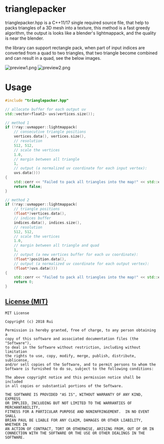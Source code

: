 # trianglepacker
trianglepacker.hpp is a C++11/17 single required source file, that help to packs triangles of a 3D mesh into a texture, 
this method is a fast greedy algorithm, the output is looks like a blender's lightmappack, and the quality is near the blender.

the library can support rectangle pack, when part of input indices are converted from a quad to two triangles, 
that two triangle become combined and can result in a quad, see the below images.


![preview1.png](https://github.com/ray-cast/trianglepacker/raw/master/preview1.png)
![preview2.png](https://github.com/ray-cast/trianglepacker/raw/master/preview2.png)

# Usage
```c++
#include "trianglepacker.hpp"

// allocate buffer for each output uv
std::vector<float2> uvs(vertices.size());

// method 1
if (!ray::uvmapper::lightmappack(
    // consecutive triangle positions
    vertices.data(), vertices.size(), 
    // resolution
    512, 512, 
    // scale the vertices
    1.0, 
    // margin between all triangle
    1, 
    // output (a normalized uv coordinate for each input vertex):
    uvs.data()))
{
    std::cerr << "Failed to pack all triangles into the map!" << std::endl;
    return false;
}

// method 2
if (!ray::uvmapper::lightmappack(
    // triangle positions
    (float*)vertices.data(),
    // indices buffer
    indices.data(), indices.size(), 
    // resolution
    512, 512, 
    // scale the vertices
    1.0, 
    // margin between all triangle and quad
    1, 
    // output (a new vertices buffer for each uv coordinate):
    (float*)position.data(), 
    // output (a normalized uv coordinate for each output vertex):
    (float*)uvs.data()))
{
    std::cerr << "Failed to pack all triangles into the map!" << std::endl;
    return 0;
}
```

[License (MIT)](https://raw.githubusercontent.com/ray-cast/trianglepacker/master/LICENSE.txt)
-------------------------------------------------------------------------------
    MIT License

    Copyright (c) 2018 Rui

	Permission is hereby granted, free of charge, to any person obtaining a
	copy of this software and associated documentation files (the "Software"),
	to deal in the Software without restriction, including without limitation
	the rights to use, copy, modify, merge, publish, distribute, sublicense,
	and/or sell copies of the Software, and to permit persons to whom the
	Software is furnished to do so, subject to the following conditions:

	The above copyright notice and this permission notice shall be included
	in all copies or substantial portions of the Software.

	THE SOFTWARE IS PROVIDED "AS IS", WITHOUT WARRANTY OF ANY KIND, EXPRESS
	OR IMPLIED, INCLUDING BUT NOT LIMITED TO THE WARRANTIES OF MERCHANTABILITY,
	FITNESS FOR A PARTICULAR PURPOSE AND NONINFRINGEMENT.  IN NO EVENT SHALL
	BRIAN PAUL BE LIABLE FOR ANY CLAIM, DAMAGES OR OTHER LIABILITY, WHETHER IN
	AN ACTION OF CONTRACT, TORT OR OTHERWISE, ARISING FROM, OUT OF OR IN
	CONNECTION WITH THE SOFTWARE OR THE USE OR OTHER DEALINGS IN THE SOFTWARE.
